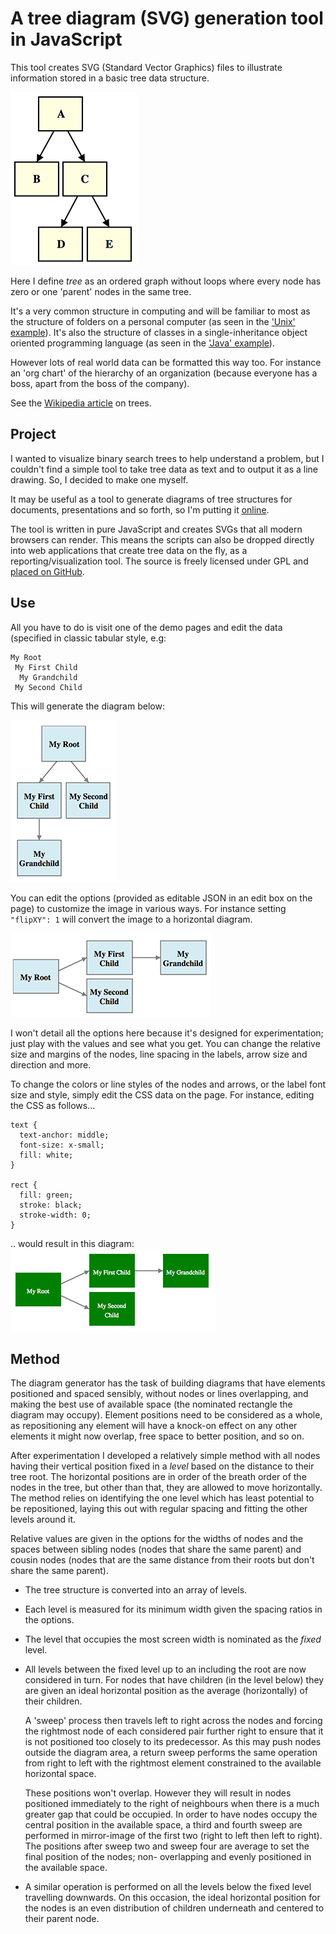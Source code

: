 A tree diagram (SVG) generation tool in JavaScript
==================================================

This tool creates SVG (Standard Vector Graphics) files to illustrate information
stored in a basic tree data structure.

![Simple tree image](doc/simple_tree.png)

Here I define *tree* as an ordered graph without loops where every node has zero
or one 'parent' nodes in the same tree.

It's a very common structure in computing and will be familiar to most as the
structure of folders on a personal computer (as seen in the ['Unix'
example][1]). It's also the structure of classes in a single-inheritance object
oriented programming language (as seen in the ['Java' example][2]).

However lots of real world data can be formatted this way too. For instance an
'org chart' of the hierarchy of an organization (because everyone has a boss,
apart from the boss of the company).

See the [Wikipedia article][3] on trees.

Project
-------

I wanted to visualize binary search trees to help understand a problem, but I
couldn't find a simple tool to take tree data as text and to output it as a
line drawing. So, I decided to make one myself. 

It may be useful as a tool to generate diagrams of tree structures for
documents, presentations and so forth, so I'm putting it [online][4].

The tool is written in pure JavaScript and creates SVGs that all modern browsers
can render. This means the scripts can also be dropped directly into web
applications that create tree data on the fly, as a reporting/visualization
tool. The source is freely licensed under GPL and [placed on GitHub][5].

Use
---


All you have to do is visit one of the demo pages and edit the data (specified
in classic tabular style, e.g: 

    My Root
     My First Child
      My Grandchild
     My Second Child

This will generate the diagram below:

![Custom tree image](doc/custom_tree.png)

You can edit the options (provided as editable JSON in an edit box on the page)
to customize the image in various ways. For instance setting ```"flipXY": 1```
will convert the image to a horizontal diagram.

![Custom horizontal tree image](doc/custom_tree_horizontal.png)

I won't detail all the options here because it's designed for experimentation;
just play with the values and see what you get. You can change the relative
size and margins of the nodes, line spacing in the labels, arrow size and
direction and more.

To change the colors or line styles of the nodes and arrows, or the label font
size and style, simply edit the CSS data on the page. For instance, editing the
CSS as follows...

    text {
      text-anchor: middle;
      font-size: x-small;
      fill: white;
    }

    rect {
      fill: green;
      stroke: black;
      stroke-width: 0;
    }

.. would result in this diagram:
![Custom style tree](doc/custom_tree_styled.png)


Method
------

The diagram generator has the task of building diagrams that have elements
positioned and spaced sensibly, without nodes or lines overlapping, and making
the best use of available space (the nominated rectangle the diagram may
occupy). Element positions need to be considered as a whole, as repositioning
any element will have a knock-on effect on any other elements it might now
overlap, free space to better position, and so on.

After experimentation I developed a relatively simple method with all nodes
having their vertical position fixed in a *level* based on the distance to their
tree root. The horizontal positions are in order of the breath order of the
nodes in the tree, but other than that, they are allowed to move horizontally.
The method relies on identifying the one level which has least potential to be
repositioned, laying this out with regular spacing and fitting the other levels
around it.

Relative values are given in the options for the widths of nodes and the spaces
between sibling nodes (nodes that share the same parent) and cousin nodes (nodes
that are the same distance from their roots but don't share the same parent).

* The tree structure is converted into an array of levels.

* Each level is measured for its minimum width given the spacing ratios in the
  options.

* The level that occupies the most screen width is nominated as the *fixed*
  level.

* All levels between the fixed level up to an including the root are now
  considered in turn. For nodes that have children (in the level below) they are
  given an ideal horizontal position as the average (horizontally) of their
  children.

  A 'sweep' process then travels left to right across the nodes and
  forcing the rightmost node of each considered pair further right to ensure
  that it is not positioned too closely to its predecessor. As this may push
  nodes outside the diagram area, a return sweep performs the same operation
  from right to left with the rightmost element constrained to the available
  horizontal space.

  These positions won't overlap. However they will result in nodes positioned
  immediately to the right of neighbours when there is a much greater gap that
  could be occupied. In order to have nodes occupy the central position in the
  available space, a third and fourth sweep are performed in mirror-image of the
  first two (right to left then left to right). The positions after sweep two
  and sweep four are average to set the final position of the nodes; non-
  overlapping and evenly positioned in the available space.

* A similar operation is performed on all the levels below the fixed level
  travelling downwards. On this occasion, the ideal horizontal position for the
  nodes is an even distribution of children underneath and centered to their
  parent node.



[1]: http://jimblackler.net/treefun/index.html?data=unix
[2]: http://jimblackler.net/treefun/index.html?data=java
[3]: http://en.wikipedia.org/wiki/Tree_(data_structure)
[4]: http://jimblackler.net/treefun/index.html
[5]: https://github.com/jimblackler/treefun